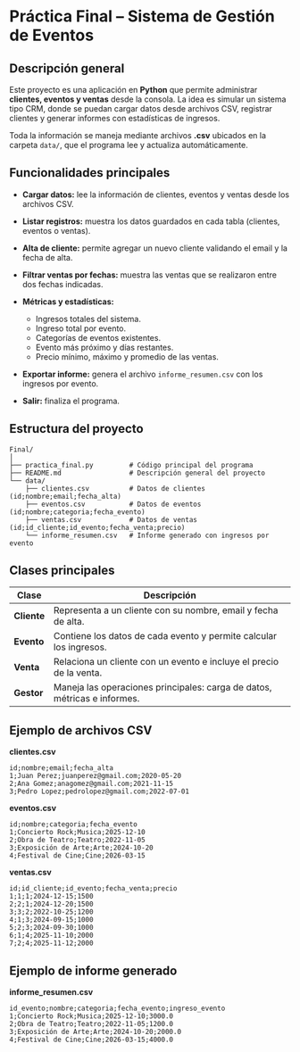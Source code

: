 # Práctica Final – Sistema de Gestión de Eventos


## Descripción general

Este proyecto es una aplicación en **Python** que permite administrar **clientes, eventos y ventas** desde la consola. La idea es simular un sistema tipo CRM, donde se puedan cargar datos desde archivos CSV, registrar clientes y generar informes con estadísticas de ingresos.

Toda la información se maneja mediante archivos **.csv** ubicados en la carpeta `data/`, que el programa lee y actualiza automáticamente.


## Funcionalidades principales

* **Cargar datos:** lee la información de clientes, eventos y ventas desde los archivos CSV.
* **Listar registros:** muestra los datos guardados en cada tabla (clientes, eventos o ventas).
* **Alta de cliente:** permite agregar un nuevo cliente validando el email y la fecha de alta.
* **Filtrar ventas por fechas:** muestra las ventas que se realizaron entre dos fechas indicadas.
* **Métricas y estadísticas:**

  * Ingresos totales del sistema.
  * Ingreso total por evento.
  * Categorías de eventos existentes.
  * Evento más próximo y días restantes.
  * Precio mínimo, máximo y promedio de las ventas.
* **Exportar informe:** genera el archivo `informe_resumen.csv` con los ingresos por evento.
* **Salir:** finaliza el programa.

## Estructura del proyecto

```
Final/
│
├── practica_final.py         # Código principal del programa
├── README.md                 # Descripción general del proyecto
└── data/
    ├── clientes.csv          # Datos de clientes (id;nombre;email;fecha_alta)
    ├── eventos.csv           # Datos de eventos (id;nombre;categoria;fecha_evento)
    ├── ventas.csv            # Datos de ventas (id;id_cliente;id_evento;fecha_venta;precio)
    └── informe_resumen.csv   # Informe generado con ingresos por evento
```

## Clases principales

| Clase       | Descripción                                                              |
| ----------- | ------------------------------------------------------------------------ |
| **Cliente** | Representa a un cliente con su nombre, email y fecha de alta.            |
| **Evento**  | Contiene los datos de cada evento y permite calcular los ingresos.       |
| **Venta**   | Relaciona un cliente con un evento e incluye el precio de la venta.      |
| **Gestor**  | Maneja las operaciones principales: carga de datos, métricas e informes. |

## Ejemplo de archivos CSV

**clientes.csv**

```
id;nombre;email;fecha_alta
1;Juan Perez;juanperez@gmail.com;2020-05-20
2;Ana Gomez;anagomez@gmail.com;2021-11-15
3;Pedro Lopez;pedrolopez@gmail.com;2022-07-01
```

**eventos.csv**

```
id;nombre;categoria;fecha_evento
1;Concierto Rock;Musica;2025-12-10
2;Obra de Teatro;Teatro;2022-11-05
3;Exposición de Arte;Arte;2024-10-20
4;Festival de Cine;Cine;2026-03-15
```

**ventas.csv**

```
id;id_cliente;id_evento;fecha_venta;precio
1;1;1;2024-12-15;1500
2;2;1;2024-12-20;1500
3;3;2;2022-10-25;1200
4;1;3;2024-09-15;1000
5;2;3;2024-09-30;1000
6;1;4;2025-11-10;2000
7;2;4;2025-11-12;2000
```

## Ejemplo de informe generado

**informe_resumen.csv**

```
id_evento;nombre;categoria;fecha_evento;ingreso_evento
1;Concierto Rock;Musica;2025-12-10;3000.0
2;Obra de Teatro;Teatro;2022-11-05;1200.0
3;Exposición de Arte;Arte;2024-10-20;2000.0
4;Festival de Cine;Cine;2026-03-15;4000.0
```

